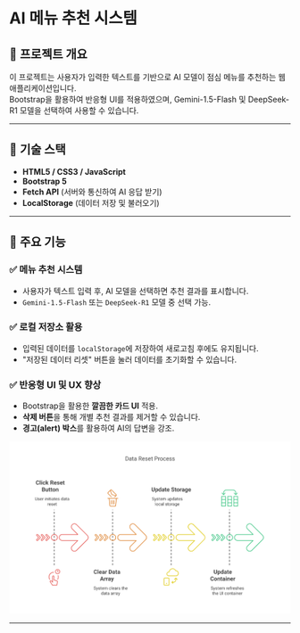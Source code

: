 # AI 메뉴 추천 시스템

## 📌 프로젝트 개요

이 프로젝트는 사용자가 입력한 텍스트를 기반으로 AI 모델이 점심 메뉴를 추천하는 웹 애플리케이션입니다.  
Bootstrap을 활용하여 반응형 UI를 적용하였으며, Gemini-1.5-Flash 및 DeepSeek-R1 모델을 선택하여 사용할 수 있습니다.

---

## 🎨 기술 스택

- **HTML5 / CSS3 / JavaScript**
- **Bootstrap 5**
- **Fetch API** (서버와 통신하여 AI 응답 받기)
- **LocalStorage** (데이터 저장 및 불러오기)

---

## 📌 주요 기능

### ✅ 메뉴 추천 시스템

- 사용자가 텍스트 입력 후, AI 모델을 선택하면 추천 결과를 표시합니다.
- `Gemini-1.5-Flash` 또는 `DeepSeek-R1` 모델 중 선택 가능.

### ✅ 로컬 저장소 활용

- 입력된 데이터를 `localStorage`에 저장하여 새로고침 후에도 유지됩니다.
- "저장된 데이터 리셋" 버튼을 눌러 데이터를 초기화할 수 있습니다.

### ✅ 반응형 UI 및 UX 향상

- Bootstrap을 활용한 **깔끔한 카드 UI** 적용.
- **삭제 버튼**을 통해 개별 추천 결과를 제거할 수 있습니다.
- **경고(alert) 박스**를 활용하여 AI의 답변을 강조.

![Flowchart](flowchart.svg)

---
